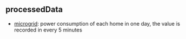## processedData

- [microgrid](./microgrid): power consumption of each home in one day, the value is recorded in every 5 minutes
